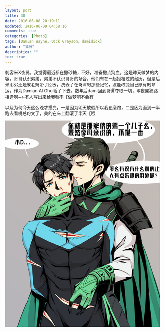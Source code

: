 ```yaml
---
layout: post
title: 38
date: 2016-06-08 20:19:11
updated: 2016-06-09 04:58:16
comments: true
categories: [Photo]
tags: [Damian Wayne, Dick Grayson, damidick]
author: "猫厨"
description: ""
toc: true
---
```


<p>刺客米X夜翼。我觉得最近都在撒砂糖，不好，准备撒点狗血。这是昨天做梦的内容，哥哥认识弟弟，弟弟不认识哥哥的场合，他们有在一起搭档过的经历，但是后来弟弟还是被老妈带了回去，洗去了在哥谭的那些记忆，没能改变自己原有的命运，作为Damian Al Ghul活了下去。数年后dami回到哥谭夺取一切，与夜翼狭路相逢啊~←有人写出来给我看不【做梦吧不会有</p> 
<p>以及为何今天这么晚才摸完，一是因为明天放假所以我在磨蹭，二是因为画到一半跑去看桃总的文了，美的在床上翻滚了半天【喂</p>

![](https://raw.githubusercontent.com/alicewish/meowchain247/master/img_cVZNdzJtQk9JV2NzZ1lLVUtGODNrTnVydG1TQ2pyQ1lTMTZqMHJUVGpVYXRKSStaN3MxOCtRPT0.jpg)